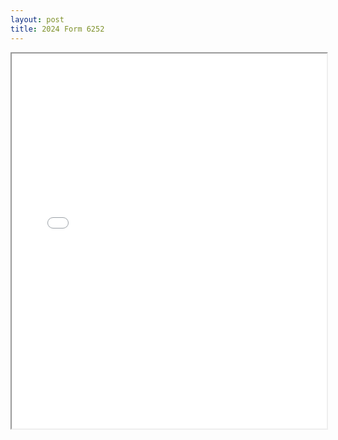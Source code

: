 ```yaml
---
layout: post
title: 2024 Form 6252
---
```


<div class="pdf-container">
<iframe src="/ea/assets/pdfs/misc/2024\ Form\ 6252.pdf" height="600" width="100%" allowFullScreen="true"></iframe>
</div>

